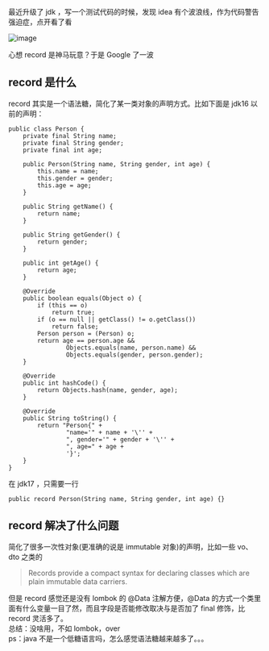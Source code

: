 最近升级了 jdk ，写一个测试代码的时候，发现 idea 有个波浪线，作为代码警告强迫症，点开看了看

![image](https://user-images.githubusercontent.com/43411944/164650963-e7d379cb-a8cf-4ad7-b00d-18bfb7fba14a.png)


心想 record 是神马玩意？于是 Google 了一波

## record 是什么

record 其实是一个语法糖，简化了某一类对象的声明方式。比如下面是 jdk16 以前的声明：

```
public class Person {
    private final String name;
    private final String gender;
    private final int age;

    public Person(String name, String gender, int age) {
        this.name = name;
        this.gender = gender;
        this.age = age;
    }

    public String getName() {
        return name;
    }

    public String getGender() {
        return gender;
    }

    public int getAge() {
        return age;
    }

    @Override
    public boolean equals(Object o) {
        if (this == o)
            return true;
        if (o == null || getClass() != o.getClass())
            return false;
        Person person = (Person) o;
        return age == person.age &&
                Objects.equals(name, person.name) &&
                Objects.equals(gender, person.gender);
    }

    @Override
    public int hashCode() {
        return Objects.hash(name, gender, age);
    }

    @Override
    public String toString() {
        return "Person{" +
                "name='" + name + '\'' +
                ", gender='" + gender + '\'' +
                ", age=" + age +
                '}';
    }
}
```

在 jdk17 ，只需要一行

```
public record Person(String name, String gender, int age) {}
```

## record 解决了什么问题

简化了很多一次性对象(更准确的说是 immutable 对象)的声明，比如一些 vo、dto 之类的  
> Records provide a compact syntax for declaring classes which are plain immutable data carriers.

但是 record 感觉还是没有 lombok 的 @Data 注解方便，@Data 的方式一个类里面有什么变量一目了然，而且字段是否能修改取决与是否加了 final 修饰，比 record 灵活多了。  
总结：没啥用，不如 lombok，over  
ps：java 不是一个低糖语言吗，怎么感觉语法糖越来越多了。。。
